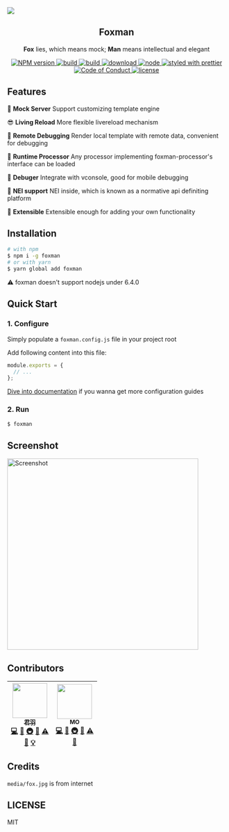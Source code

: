 <div>
  <img src="https://raw.githubusercontent.com/kaola-fed/foxman/master/media/fox.jpg" />
</div>

<div align="center">
  <h2>Foxman</h2>
  <p>
  <strong>Fox</strong> lies, which means mock;
  <strong>Man</strong> means intellectual and elegant
  </p>

  <a href="https://www.npmjs.com/package/foxman">
    <img src="https://img.shields.io/npm/v/foxman.svg?style=flat-square" alt="NPM version">
  </a>
  <a href="https://travis-ci.org/kaola-fed/foxman">
    <img src="https://img.shields.io/travis/kaola-fed/foxman.svg?style=flat-square" alt="build">
  </a>
  <a href="https://codecov.io/gh/kaola-fed/foxman">
    <img src="https://img.shields.io/codecov/c/github/kaola-fed/foxman.svg?style=flat-square" alt="build">
  </a>
  <a href="https://www.npmjs.com/package/foxman">
    <img src="https://img.shields.io/npm/dm/foxman.svg?style=flat-square" alt="download">
  </a>
  <a href="https://nodejs.org">
    <img src="https://img.shields.io/node/v/foxman.svg?style=flat-square" alt="node">
  </a>
  <a href="https://github.com/prettier/prettier">
    <img src="https://img.shields.io/badge/styled_with-prettier-ff69b4.svg?style=flat-square" alt="styled with prettier">
  </a>
  <a href="https://github.com/kaola-fed/foxman/blob/master/CODE_OF_CONDUCT.md">
    <img src="https://img.shields.io/badge/code%20of-conduct-ff69b4.svg?style=flat-square" alt="Code of Conduct">
  </a>
  <a href="https://github.com/kaola-fed/foxman/blob/master/LICENSE">
    <img src="https://img.shields.io/github/license/kaola-fed/foxman.svg?style=flat-square" alt="license">
  </a>
</div>

## Features

🦊 **Mock Server** Support customizing template engine

😎 **Living Reload** More flexible livereload mechanism

📡 **Remote Debugging** Render local template with remote data, convenient for debugging

🚀 **Runtime Processor** Any processor implementing foxman-processor's interface can be loaded

🐞 **Debuger** Integrate with vconsole, good for mobile debugging

💯 **NEI support** NEI inside, which is known as a normative api definiting platform

🤔 **Extensible** Extensible enough for adding your own functionality

## Installation

```bash
# with npm
$ npm i -g foxman
# or with yarn
$ yarn global add foxman
```

⚠️ foxman doesn't support nodejs under 6.4.0

## Quick Start

### 1. Configure

Simply populate a `foxman.config.js` file in your project root

Add following content into this file:

```js
module.exports = {
  // ...
};
```

[Dive into documentation](https://foxman.js.org/#/configuration) if you wanna get more configuration guides

### 2. Run

```bash
$ foxman
```

## Screenshot

<img width="440px" src="https://raw.githubusercontent.com/kaola-fed/foxman/master/media/screenshot.jpg" alt="Screenshot" />

## Contributors

<!-- ALL-CONTRIBUTORS-LIST:START - Do not remove or modify this section -->
| [<img src="https://avatars3.githubusercontent.com/u/10825163?v=3" width="80px;"/><br /><sub>君羽</sub>](https://github.com/imhype)<br />[💻](https://github.com/kaola-fed/foxman/commits?author=ImHype "Code") [🔌](#plugin-ImHype "Plugin/utility libraries") [🚇](#infra-ImHype "Infrastructure (Hosting, Build-Tools, etc)") [📖](https://github.com/kaola-fed/foxman/commits?author=ImHype "Documentation") [⚠️](https://github.com/kaola-fed/foxman/commits?author=ImHype "Tests")<br /> [🐛](https://github.com/kaola-fed/foxman/issues?q=author%3AImHype "Bug reports") [💡](#example-ImHype "Examples") | [<img src="https://avatars3.githubusercontent.com/u/9125255?v=3" width="80px;"/><br /><sub>MO</sub>](https://github.com/fengzilong)<br />[💻](https://github.com/kaola-fed/foxman/commits?author=fengzilong "Code") [🔌](#plugin-fengzilong "Plugin/utility libraries") [🚇](#infra-fengzilong "Infrastructure (Hosting, Build-Tools, etc)") [📖](https://github.com/kaola-fed/foxman/commits?author=fengzilong "Documentation") [⚠️](https://github.com/kaola-fed/foxman/commits?author=fengzilong "Tests")<br /> [🐛](https://github.com/kaola-fed/foxman/issues?q=author%3Afengzilong "Bug reports") |
| :---: | :---: |
<!-- ALL-CONTRIBUTORS-LIST:END -->

## Credits

`media/fox.jpg` is from internet

## LICENSE

MIT
